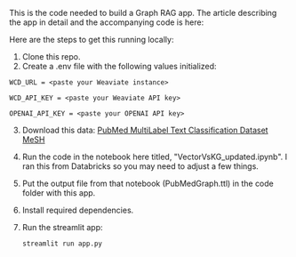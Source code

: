 This is the code needed to build a Graph RAG app. The article describing the app in detail and the accompanying code is here: 

Here are the steps to get this running locally:

1. Clone this repo.
2. Create a .env file with the following values initialized:

`WCD_URL = <paste your Weaviate instance>`

`WCD_API_KEY = <paste your Weaviate API key>`

`OPENAI_API_KEY = <paste your OPENAI API key>`

3. Download this data: [PubMed MultiLabel Text Classification Dataset MeSH](https://www.kaggle.com/datasets/owaiskhan9654/pubmed-multilabel-text-classification)
4. Run the code in the notebook here titled, "VectorVsKG_updated.ipynb". I ran this from Databricks so you may need to adjust a few things.
5. Put the output file from that notebook (PubMedGraph.ttl) in the code folder with this app.
6. Install required dependencies.
7. Run the streamlit app:
   
   `streamlit run app.py`
